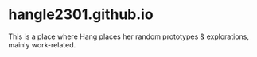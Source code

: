 # hangle2301.github.io
This is a place where Hang places her random prototypes & explorations, mainly work-related.
